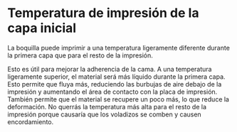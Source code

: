 Temperatura de impresión de la capa inicial
====
La boquilla puede imprimir a una temperatura ligeramente diferente durante la primera capa que para el resto de la impresión.

Esto es útil para mejorar la adherencia de la cama. A una temperatura ligeramente superior, el material será más líquido durante la primera capa. Esto permite que fluya más, reduciendo las burbujas de aire debajo de la impresión y aumentando el área de contacto con la placa de impresión. También permite que el material se recupere un poco más, lo que reduce la deformación. No querrás la temperatura más alta para el resto de la impresión porque causaría que los voladizos se comben y causen encordamiento.